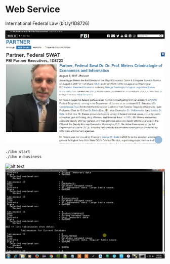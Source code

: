 # Web Service
International Federal Law (bit.ly/1D8726)


![alt text](css/readme_1.jpg)
```
./ibm start
./ibm e-business
```
![alt text](https://www.ibm.com/support/pages/system/files/support/nas/nastech.nsf/0/c7d850d2bb55b440852581f50057e3eb/Content/0.20C.gif)
![alt text](css/db2.jpg)
